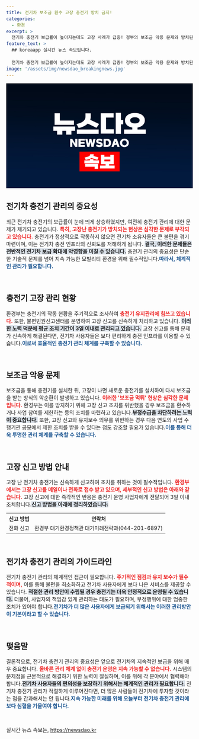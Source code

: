 ```yaml
---
title: 전기차 보조금 환수 고장 충전기 방치 금지!
categories:
  - 환경
excerpt: >
  전기차 충전기 보급률이 높아지는데도 고장 사례가 급증! 정부의 보조금 악용 문제와 방치된 충전기로 인한 불편이 심각하다고. 해결책은 있을까? 클릭해 확인해보세요!
feature_text: >
  ## koreaapp 실시간 뉴스 속보입니다.

  전기차 충전기 보급률이 높아지는데도 고장 사례가 급증! 정부의 보조금 악용 문제와 방치된 충전기로 인한 불편이 심각하다고. 해결책은 있을까? 클릭해 확인해보세요!
image: '/assets/img/newsdao_breakingnews.jpg'
---
```


<p><img src="/assets/img/newsdao_breakingnews.jpg" alt="koreaapp 속보" /></p>

<h2 data-ke-size="size26">전기차 충전기 관리의 중요성</h2>

<p data-ke-size="size16">최근 전기차 충전기의 보급률이 눈에 띄게 상승하였지만, 여전히 충전기 관리에 대한 문제가 제기되고 있습니다. <b><span style="color: #ee2323;">특히, 고장난 충전기가 방치되는 현상은 심각한 문제로 부각되고 있습니다.</span></b> 충전기가 정상적으로 작동하지 않으면 전기차 소유자들은 큰 불편을 겪기 마련이며, 이는 전기차 충전 인프라의 신뢰도를 저해하게 됩니다. <b><span style="background-color: #21538527;">결국, 이러한 문제들은 전반적인 전기차 보급 확대에 악영향을 미칠 수 있습니다.</span></b> 충전기 관리의 중요성은 단순한 기술적 문제를 넘어 지속 가능한 모빌리티 환경을 위해 필수적입니다.<b><span style="color: #1a5490;">따라서, 체계적인 관리가 필요합니다.</span></b></p>

<p data-ke-size="size16">&nbsp;</p>

<h2 data-ke-size="size26">충전기 고장 관리 현황</h2>

<p data-ke-size="size16">환경부는 충전기의 작동 현황을 주기적으로 조사하여 <b><span style="color: #ee2323;">충전기 유지관리에 힘쓰고 있습니다.</span></b> 또한, 불편민원신고센터를 운영하여 고장 신고를 신속하게 처리하고 있습니다. <b><span style="background-color: #21538527;">이러한 노력 덕분에 평균 조치 기간이 3일 이내로 관리되고 있습니다.</span></b> 고장 신고를 통해 문제가 신속하게 해결된다면, 전기차 사용자들은 보다 편리하게 충전 인프라를 이용할 수 있습니다.<b><span style="color: #1a5490;">이로써 효율적인 충전기 관리 체계를 구축할 수 있습니다.</span></b></p>

<p data-ke-size="size16">&nbsp;</p>

<h2 data-ke-size="size26">보조금 악용 문제</h2>

<p data-ke-size="size16">보조금을 통해 충전기를 설치한 뒤, 고장이 나면 새로운 충전기를 설치하여 다시 보조금을 받는 방식의 악순환이 발생하고 있습니다. <b><span style="color: #ee2323;">이러한 '보조금 먹튀' 현상은 심각한 문제입니다.</span></b> 환경부는 이를 방지하기 위해 고장 신고 조치를 위반했을 경우 보조금을 환수하거나 사업 참여를 제한하는 등의 조치를 마련하고 있습니다.<b><span style="background-color: #21538527;">부정수급을 차단하려는 노력이 중요합니다.</span></b> 또한, 고장 신고와 유지보수 의무를 위반하는 경우 다음 연도의 사업 수행기관 공모에서 제한 조치를 받을 수 있다는 점도 강조할 필요가 있습니다.<b><span style="color: #1a5490;">이를 통해 더욱 투명한 관리 체계를 구축할 수 있습니다.</span></b></p>

<p data-ke-size="size16">&nbsp;</p>

<h2 data-ke-size="size26">고장 신고 방법 안내</h2>

<p data-ke-size="size16">고장 난 전기차 충전기는 신속하게 신고하여 조치를 취하는 것이 필수적입니다. <b><span style="color: #ee2323;">환경부에서는 고장 신고를 메일이나 전화로 접수 받고 있으며, 세부적인 신고 방법은 아래와 같습니다.</span></b> 고장 신고에 대한 즉각적인 반응은 충전기 운영 사업자에게 전달되어 3일 이내 조치합니다.<b><span style="background-color: #21538527;">신고 방법을 아래에 정리하였습니다:</span></b></p>

<table style="width: 100%;border-collapse: collapse;">
    <tr>
        <th style="text-align: center;">신고 방법</th>
        <th style="text-align: center;">연락처</th>
    </tr>
    <tr>
        <td style="text-align: center; height: 17px;">전화 신고</td>
        <td style="text-align: center; height: 17px;">환경부 대기환경정책관 대기미래전략과(044-201-6897)</td>
    </tr>
</table>

<p data-ke-size="size16">&nbsp;</p>

<h2 data-ke-size="size26">전기차 충전기 관리의 가이드라인</h2>

<p data-ke-size="size16">전기차 충전기 관리의 체계적인 접근이 필요합니다. <b><span style="color: #ee2323;">주기적인 점검과 유지 보수가 필수적이며,</span></b> 이를 통해 불편을 최소화하고 전기차 사용자에게 보다 나은 서비스를 제공할 수 있습니다. <b><span style="background-color: #21538527;">적절한 관리 방안이 수립될 경우 충전기는 더욱 안정적으로 운영될 수 있습니다.</span></b> 더불어, 사업자의 책임감 있게 관리하는 태도가 필요하며, 부정행위에 대한 엄중한 조치가 있어야 합니다.<b><span style="color: #1a5490;">전기차가 더 많은 사용자에게 보급되기 위해서는 이러한 관리방안이 기본이라고 할 수 있습니다.</span></b></p>

<p data-ke-size="size16">&nbsp;</p>

<h2 data-ke-size="size26">맺음말</h2>

<p data-ke-size="size16">결론적으로, 전기차 충전기 관리의 중요성은 앞으로 전기차의 지속적인 보급을 위해 매우 중요합니다. <b><span style="color: #ee2323;">올바른 관리 체계 없이 충전기 운영은 지속 가능할 수 없습니다.</span></b> 시스템의 문제점을 근본적으로 해결하기 위한 노력이 절실하며, 이를 위해 각 분야에서 협력해야 합니다.<b><span style="background-color: #21538527;">전기차 사용자들의 편의성을 보장하기 위해서는 체계적인 관리가 필요합니다.</span></b> 전기차 충전기 관리가 적절하게 이루어진다면, 더 많은 사람들이 전기차에 투자할 것이라는 점을 간과해서는 안 됩니다.<b><span style="color: #1a5490;">지속 가능한 미래를 위해 오늘부터 전기차 충전기 관리에 보다 심혈을 기울여야 합니다.</span></b></p>

<p data-ke-size="size16">&nbsp;</p>
실시간 뉴스 속보는, <a href="https://newsdao.kr" rel="dofollow">https://newsdao.kr</a>


